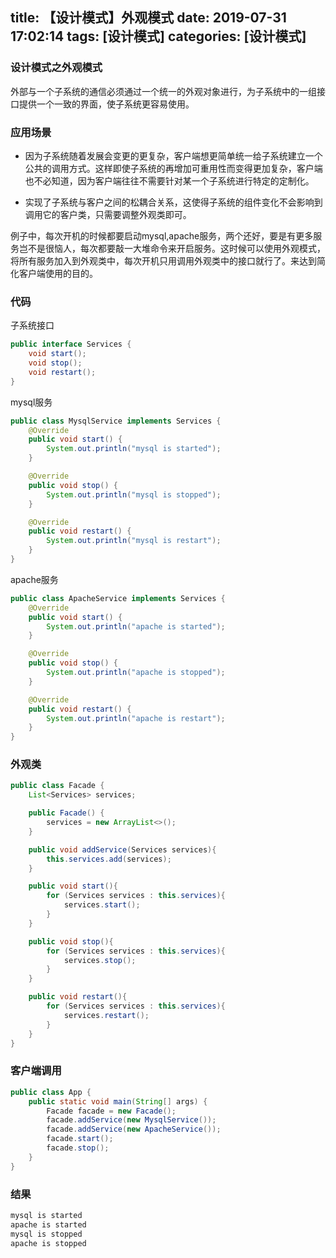 title: 【设计模式】外观模式
date: 2019-07-31 17:02:14
tags: [设计模式]
categories: [设计模式]
---
### 设计模式之外观模式

外部与一个子系统的通信必须通过一个统一的外观对象进行，为子系统中的一组接口提供一个一致的界面，使子系统更容易使用。

<!--more-->

### 应用场景

* 因为子系统随着发展会变更的更复杂，客户端想更简单统一给子系统建立一个公共的调用方式。这样即使子系统的再增加可重用性而变得更加复杂，客户端也不必知道，因为客户端往往不需要针对某一个子系统进行特定的定制化。

* 实现了子系统与客户之间的松耦合关系，这使得子系统的组件变化不会影响到调用它的客户类，只需要调整外观类即可。


例子中，每次开机的时候都要启动mysql,apache服务，两个还好，要是有更多服务岂不是很恼人，每次都要敲一大堆命令来开启服务。这时候可以使用外观模式，将所有服务加入到外观类中，每次开机只用调用外观类中的接口就行了。来达到简化客户端使用的目的。

### 代码

子系统接口

```java
public interface Services {
    void start();
    void stop();
    void restart();
}
```

mysql服务

```java
public class MysqlService implements Services {
    @Override
    public void start() {
        System.out.println("mysql is started");
    }

    @Override
    public void stop() {
        System.out.println("mysql is stopped");
    }

    @Override
    public void restart() {
        System.out.println("mysql is restart");
    }
}
```

apache服务

```java
public class ApacheService implements Services {
    @Override
    public void start() {
        System.out.println("apache is started");
    }

    @Override
    public void stop() {
        System.out.println("apache is stopped");
    }

    @Override
    public void restart() {
        System.out.println("apache is restart");
    }
}
```

### 外观类

```java
public class Facade {
    List<Services> services;

    public Facade() {
        services = new ArrayList<>();
    }

    public void addService(Services services){
        this.services.add(services);
    }

    public void start(){
        for (Services services : this.services){
            services.start();
        }
    }

    public void stop(){
        for (Services services : this.services){
            services.stop();
        }
    }

    public void restart(){
        for (Services services : this.services){
            services.restart();
        }
    }
}
```

### 客户端调用

```java
public class App {
    public static void main(String[] args) {
        Facade facade = new Facade();
        facade.addService(new MysqlService());
        facade.addService(new ApacheService());
        facade.start();
        facade.stop();
    }
}
```

### 结果

```java
mysql is started
apache is started
mysql is stopped
apache is stopped
```